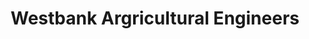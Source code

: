 ---
title: "Westbank Argricultural Engineers"
url: /ravenstruther/westbank-argricultural-engineers/
shop: Autowerkstatt
---